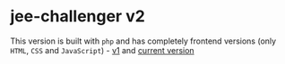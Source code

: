# jee-challenger v2

This version is built with `php` and has completely frontend versions (only `HTML`, `CSS` and `JavaScript`) - [v1](https://github.com/Samya-S/jeechallenger/tree/v1) and [current version](https://github.com/Samya-S/jeechallenger/tree/main)
